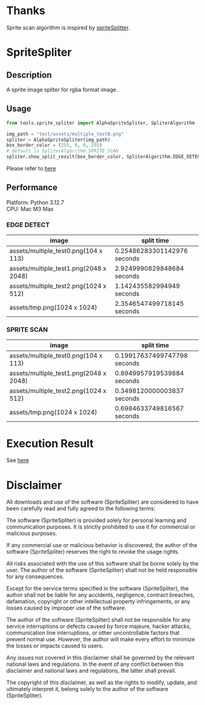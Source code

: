 # Thanks 
Sprite scan algorithm is inspired by [spriteSplitter](https://github.com/bmarwane/spriteSplitter).

# SpriteSpliter

## Description

A sprite image spliter for rgba format image.

## Usage

```python
from tools.sprite_spliter import AlphaSpriteSpliter, SpliterAlgorithm

img_path = "test/assets/multiple_test0.png"
spliter = AlphaSpriteSpliter(img_path)
box_border_color = (255, 0, 0, 255)
# default is SpliterAlgorithm.SPRITE_SCAN
spliter.show_split_result(box_border_color, SpliterAlgorithm.EDGE_DETECT)
```

Please refer to [here](./docs/usage.md)

## Performance

Platform: Python 3.12.7 <br/>
CPU: Mac M3 Max

### EDGE DETECT

| image                                  | split time                  |
| -------------------------------------- | --------------------------- |
| assets/multiple_test0.png(104 x 113)   | 0.25486283301142976 seconds |
| assets/multiple_test1.png(2048 x 2048) | 2.9249990829848684 seconds  |
| assets/multiple_test2.png(1024 x 512)  | 1.142435582994949 seconds   |
| assets/tmp.png(1024 x 1024)            | 2.3546547499718145 seconds  |

### SPRITE SCAN

| image                                  | split time                  |
| -------------------------------------- | --------------------------- |
| assets/multiple_test0.png(104 x 113)   | 0.19917637499747798 seconds |
| assets/multiple_test1.png(2048 x 2048) | 0.8949957919539884 seconds  |
| assets/multiple_test2.png(1024 x 512)  | 0.3498120000003837 seconds  |
| assets/tmp.png(1024 x 1024)            | 0.6984633749816567 seconds  |

# Execution Result

See [here](./docs/result.md)

# Disclaimer

All downloads and use of the software (SpriteSpliter) are considered to have been carefully read and fully agreed to the following terms:

The software (SpriteSpliter) is provided solely for personal learning and communication purposes. It is strictly prohibited to use it for commercial or malicious purposes.

If any commercial use or malicious behavior is discovered, the author of the software (SpriteSpliter) reserves the right to revoke the usage rights.

All risks associated with the use of this software shall be borne solely by the user. The author of the software (SpriteSpliter) shall not be held responsible for any consequences.

Except for the service terms specified in the software (SpriteSpliter), the author shall not be liable for any accidents, negligence, contract breaches, defamation, copyright or other intellectual property infringements, or any losses caused by improper use of the software.

The author of the software (SpriteSpliter) shall not be responsible for any service interruptions or defects caused by force majeure, hacker attacks, communication line interruptions, or other uncontrollable factors that prevent normal use. However, the author will make every effort to minimize the losses or impacts caused to users.

Any issues not covered in this disclaimer shall be governed by the relevant national laws and regulations. In the event of any conflict between this disclaimer and national laws and regulations, the latter shall prevail.

The copyright of this disclaimer, as well as the rights to modify, update, and ultimately interpret it, belong solely to the author of the software (SpriteSpliter).
